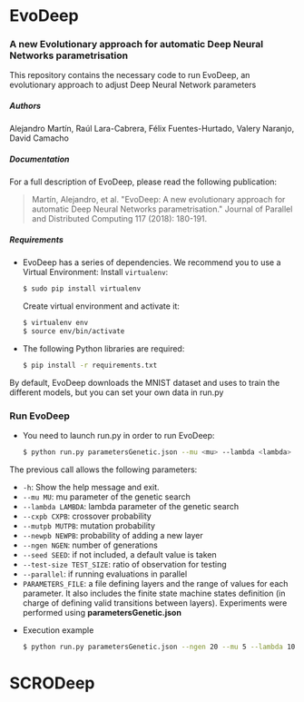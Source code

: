 # EvoDeep
### A new Evolutionary approach for automatic Deep Neural Networks parametrisation

This repository contains the necessary code to run EvoDeep, an evolutionary approach to adjust Deep Neural Network parameters

##### Authors

Alejandro Martín, Raúl Lara-Cabrera, Félix Fuentes-Hurtado, Valery Naranjo, David Camacho

##### Documentation
For a full description of EvoDeep, please read the following publication:

> Martín, Alejandro, et al. "EvoDeep: A new evolutionary approach for automatic Deep Neural Networks parametrisation." Journal of Parallel and Distributed Computing 117 (2018): 180-191.

##### Requirements
- EvoDeep has a series of dependencies. We recommend you to use a Virtual Environment:
    Install `virtualenv`:
    ```sh
    $ sudo pip install virtualenv
    ```
    Create virtual environment and activate it:
    ```sh
    $ virtualenv env
    $ source env/bin/activate
    ```
- The following Python libraries are required:
    ```sh
    $ pip install -r requirements.txt
    ```
    
By default, EvoDeep downloads the MNIST dataset and uses to train the different models, but you can set your own data in run.py

### Run EvoDeep
- You need to launch run.py in order to run EvoDeep:
    ```sh
    $ python run.py parametersGenetic.json --mu <mu> --lambda <lambda> --cxpb <cxpb> --mutpb <mutpb> --newpb <newpb> --ngen <ngen> --parallel
    ```
The previous call allows the following parameters:
* `-h`: Show the help message and exit.
* `--mu MU`: mu parameter of the genetic search
* `--lambda LAMBDA`: lambda parameter of the genetic search
* `--cxpb CXPB`: crossover probability
* `--mutpb MUTPB`: mutation probability
* `--newpb NEWPB`: probability of adding a new layer
* `--ngen NGEN`: number of generations
* `--seed SEED`: if not included, a default value is taken
* `--test-size TEST_SIZE`: ratio of observation for testing
* `--parallel`: if running evaluations in parallel
* `PARAMETERS_FILE`: a file defining layers and the range of values for each parameter. It also includes the finite state machine states definition (in charge of defining valid transitions between layers). Experiments were performed using **parametersGenetic.json**

- Execution example
    ```sh
    $ python run.py parametersGenetic.json --ngen 20 --mu 5 --lambda 10 --newpb 0.5 --cxpb 0.5 --mutpb 0.5 --parallel
    ```
# SCRODeep
